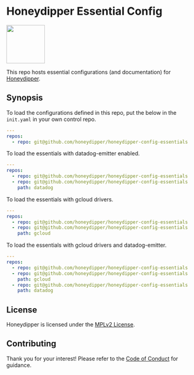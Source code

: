# Honeydipper Essential Config

<img src="https://raw.githubusercontent.com/honeydipper/honeydipper/master/logo/log_medium.png" width="100">

This repo hosts essential configurations (and documentation) for [Honeydipper](https://github.com/honeydipper/honeydipper).

## Synopsis

To load the configurations defined in this repo, put the below in the `init.yaml` in your own control repo.

```yaml
---
repos:
  - repo: git@github.com/honeydipper/honeydipper-config-essentials
```
To load the essentials with datadog-emitter enabled.
```yaml
---
repos:
  - repo: git@github.com/honeydipper/honeydipper-config-essentials
  - repo: git@github.com/honeydipper/honeydipper-config-essentials
    path: datadog
```
To load the essentials with gcloud drivers.
```yaml
---
repos:
  - repo: git@github.com/honeydipper/honeydipper-config-essentials
  - repo: git@github.com/honeydipper/honeydipper-config-essentials
    path: gcloud
```
To load the essentials with gcloud drivers and datadog-emitter.
```yaml
---
repos:
  - repo: git@github.com/honeydipper/honeydipper-config-essentials
  - repo: git@github.com/honeydipper/honeydipper-config-essentials
    path: gcloud
  - repo: git@github.com/honeydipper/honeydipper-config-essentials
    path: datadog
```


## License

Honeydipper is licensed under the [MPLv2 License](./LICENSE).

## Contributing

Thank you for your interest! Please refer to the [Code of Conduct](./CODE_OF_CONDUCT.md) for guidance.
